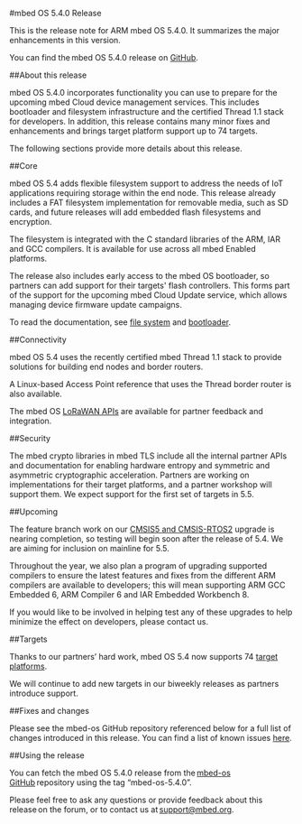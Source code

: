 #mbed OS 5.4.0 Release
 
This is the release note for ARM mbed OS 5.4.0. It summarizes the major enhancements in this version. 

You can find the mbed OS 5.4.0 release on [GitHub](https://github.com/ARMmbed/mbed-os/tree/mbed-os-5.4).

##About this release

mbed OS 5.4.0 incorporates functionality you can use to prepare for the upcoming mbed Cloud device management services. This includes bootloader and filesystem infrastructure and the certified Thread 1.1 stack for developers. In addition, this release contains many minor fixes and enhancements and brings target platform support up to 74 targets.

The following sections provide more details about this release.

##Core

mbed OS 5.4 adds flexible filesystem support to address the needs of IoT applications requiring storage within the end node. This release already includes a FAT filesystem implementation for removable media, such as SD cards, and future releases will add embedded flash filesystems and encryption.

The filesystem is integrated with the C standard libraries of the ARM, IAR and GCC compilers. It is available for use across all mbed Enabled platforms.

The release also includes early access to the mbed OS bootloader, so partners can add support for their targets' flash controllers. This forms part of the support for the upcoming mbed Cloud Update service, which allows managing device firmware update campaigns.

To read the documentation, see [file system](https://docs.mbed.com/docs/mbed-os-api-reference/en/latest/APIs/storage/filesystem/) and [bootloader](https://docs.mbed.com/docs/mbed-os-handbook/en/latest/advanced/bootloader/).

##Connectivity

mbed OS 5.4 uses the recently certified mbed Thread 1.1 stack to provide solutions for building end nodes and border routers.

A Linux-based Access Point reference that uses the Thread border router is also available.

The mbed OS [LoRaWAN APIs](https://github.com/ARMmbed/mbed-os/tree/feature-lorawan/features/FEATURE_LORAWAN) are available for partner feedback and integration.

##Security

The mbed crypto libraries in mbed TLS include all the internal partner APIs and documentation for enabling hardware entropy and symmetric and asymmetric cryptographic acceleration. Partners are working on implementations for their target platforms, and a partner workshop will support them. We expect support for the first set of targets in 5.5.

##Upcoming

The feature branch work on our [CMSIS5 and CMSIS-RTOS2](https://github.com/ARMmbed/mbed-os/tree/feature_cmsis5/rtos) upgrade is nearing completion, so testing will begin soon after the release of 5.4. We are aiming for inclusion on mainline for 5.5.

Throughout the year, we also plan a program of upgrading supported compilers to ensure the latest features and fixes from the different ARM compilers are available to developers; this will mean supporting ARM GCC Embedded 6, ARM Compiler 6 and IAR Embedded Workbench 8.

If you would like to be involved in helping test any of these upgrades to help minimize the effect on developers, please contact us.

##Targets

Thanks to our partners’ hard work, mbed OS 5.4 now supports 74 [target platforms](https://developer.mbed.org/platforms/).

We will continue to add new targets in our biweekly releases as partners introduce support.

##Fixes and changes

Please see the mbed-os GitHub repository referenced below for a full list of changes introduced in this release. You can find a list of known issues [here](https://github.com/ARMmbed/mbed_os_release_notes/blob/master/Docs/5_4/known_issues.md).

##Using the release

You can fetch the mbed OS 5.4.0 release from the [mbed-os GitHub](https://github.com/ARMmbed/mbed-os) repository using the tag “mbed-os-5.4.0”.

Please feel free to ask any questions or provide feedback about this release on the forum, or to contact us at [support@mbed.org](mailto:support@mbed.org).

